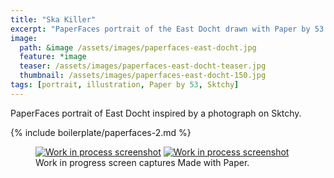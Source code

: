 ```yaml
---
title: "Ska Killer"
excerpt: "PaperFaces portrait of the East Docht drawn with Paper by 53 on an iPad."
image: 
  path: &image /assets/images/paperfaces-east-docht.jpg 
  feature: *image
  teaser: /assets/images/paperfaces-east-docht-teaser.jpg
  thumbnail: /assets/images/paperfaces-east-docht-150.jpg
tags: [portrait, illustration, Paper by 53, Sktchy]
---
```


PaperFaces portrait of East Docht inspired by a photograph on Sktchy.

{% include boilerplate/paperfaces-2.md %}

<figure class="third">
  <a href="{{ site.url }}/assets/images/paperfaces-east-docht-process-1-lg.jpg"><img src="{{ site.url }}/assets/images/paperfaces-east-docht-process-1-600.jpg" alt="Work in process screenshot"></a>
  <a href="{{ site.url }}/assets/images/paperfaces-east-docht-process-2-lg.jpg"><img src="{{ site.url }}/assets/images/paperfaces-east-docht-process-2-600.jpg" alt="Work in process screenshot"></a>
  <figcaption>Work in progress screen captures Made with Paper.</figcaption>
</figure>
